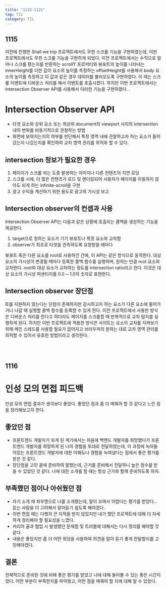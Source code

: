 ```yaml
---
title: "1115-1121"
tag: TIL
category: TIL
---
```


## 1115

이전에 진행한 Shall we trip 프로젝트에서도 무한 스크롤 기능을 구현하였는데, 이번 프로젝트에서도 무한 스크롤 기능을 구현하게 되었다. 이전 프로젝트에서는 수직으로 얼마나 스크롤 됐는지를 반환하는 scrollY 프로퍼티와 뷰포트의 높이를 나타내는 innerHeight를 더한 값이 요소의 높이를 측정하는 offsetHeight를 사용해서 body 요소의 높이를 측정하고 이 값과 같은 경우 데이터를 불러오도록 구현하였다. 이 때는 스크롤 이벤트에 디바운스 처리를 해서 이벤트를 호출시켰다. 하지만 이번 프로젝트에서는 Intersection Observer API를 사용해서 이러한 기능을 구현하였다.
.

# Intersection Observer API

- 타겟 요소와 상위 요소 또는 최상위 document의 viewport 사이의 intersection 내의 변화를 비동기적으로 관찰하는 방법
- 화면에 보여지는지의 여부를 판단해서 특정 영역 내에 관찰하고자 하는 요소가 들어갔는지 나갔는지를 확인하여 교차 영역 관리를 최적화 할 수 있다.

## intersection 정보가 필요한 경우

1. 페이지가 스크롤 되는 도중 발생하는 이미지나 다른 컨텐츠의 지연 로딩
2. 스크롤 시에, 더 많은 컨텐츠가 로드 및 렌더링되어 사용자가 페이지를 이동하지 않아도 되게 하는 infinite-scroll을 구현
3. 광고 수익을 계산하기 위한 용도로 광고의 가시성 보고

## Intersection observer의 컨셉과 사용

Intersection Observer API는 다음과 같은 상황에 호출되는 콜백을 생성하는 기능을 제공한다.

1. target으로 칭하는 요소가 기기 뷰포트나 특정 요소와 교차함
2. observer가 최초로 타겟을 관측하도록 요청받을 때마다

뷰포트 혹은 다른 요소를 root로 사용하건 간에, 이 API는 같은 방식으로 동작한다. 대상 요소의 가시성이 변경될 때마다 등록한 콜백 함수를 실행하며, 원하는 만큼 root 요소와 교차한다.
root와 대상 요소가 교차하는 정도를 intersection ratio라고 한다. 이것은 대상 요소의 가시성 퍼센티지를 0.0 ~ 1.0의 숫자로 표현한다.

## Intersection observer 장단점

IE를 지원하지 않는다는 단점이 존재하지만 감시하고자 하는 요소가 다른 요소에 들어가거나 나갈 때 실행할 콜백 함수를 등록할 수 있게 한다. 이전 프로젝트에서 사용한 방식은 디바운스 처리를 한다고 하더라도 페이지를 스크롤할 때 반복적으로 교차 탐지를 실행하게 된다. 하지만 이번 프로젝트에 적용한 방식은 사이트는 요소의 교차를 지켜보기 위해 메인 스레드를 사용할 필요가 없어지고 브라우저의 원하는 대로 교차 영역 관리를 최적할 수 있어서 유효한 방법이라고 생각한다.

<br />
<br />

## 1116

# 인성 모의 면접 피드백

인성 모의 면접 결과가 생각보다 좋았다. 좋았던 점과 좀 더 메꿔야 할 것 같다고 느낀 점을 정리해보고자 한다.

## 좋았던 점

- 프론트엔드 개발자가 되게 된 계기에서는 처음에 백엔드 개발자를 희망했다가 프론트엔드 개발자를 희망하게 된 나의 경험을 토대로 전달하였는데, 이 과정에 녹아들어있는 프론트엔드 개발자에 대한 이해도나 경험을 녹여냈다는 점에서 좋은 평가를 받은 것 같다.
- 장단점을 고민 끝에 준비하여 말했는데, 근거를 준비해서 전달하니 높은 점수를 받을 수 있었던 것 같다. 나에 대한 소개를 할 때는 항상 근거와 함께 준비하도록 하자.

## 부족했던 점이나 아쉬웠던 점

- 자기 소개 때 좌우명으로 나를 소개했는데, 말이 꼬여서 어렵다는 평가를 받았다... 듣는 사람을 더 고려해서 알아듣기 쉽도록 해야겠다.
- 이번 면접 때는 다행히 큰 지적을 받지 않았지만 내가 했던 프로젝트에 대해 더 자세하게 정리해야 할 필요성을 느꼈다.
- 커리어 골과 협업 시 발생했던 문제점 및 트러블에 대해서는 다시 정리를 해야할 것 같다.
- 내용은 좋았지만 좀 더 어떤 워딩을 사용하여 의견을 알아 듣기 좋게 전달할지를 고민해야겠다.

## 결론

전체적으로 준비한 것에 비해 좋은 평가를 받았고 나에 대해 돌아볼 수 있는 좋은 시간이었다. 어떤 부분이 부족한지를 파악했고, 어떤 점을 메꿔야 할 지에 대해 알 수 있었다.
